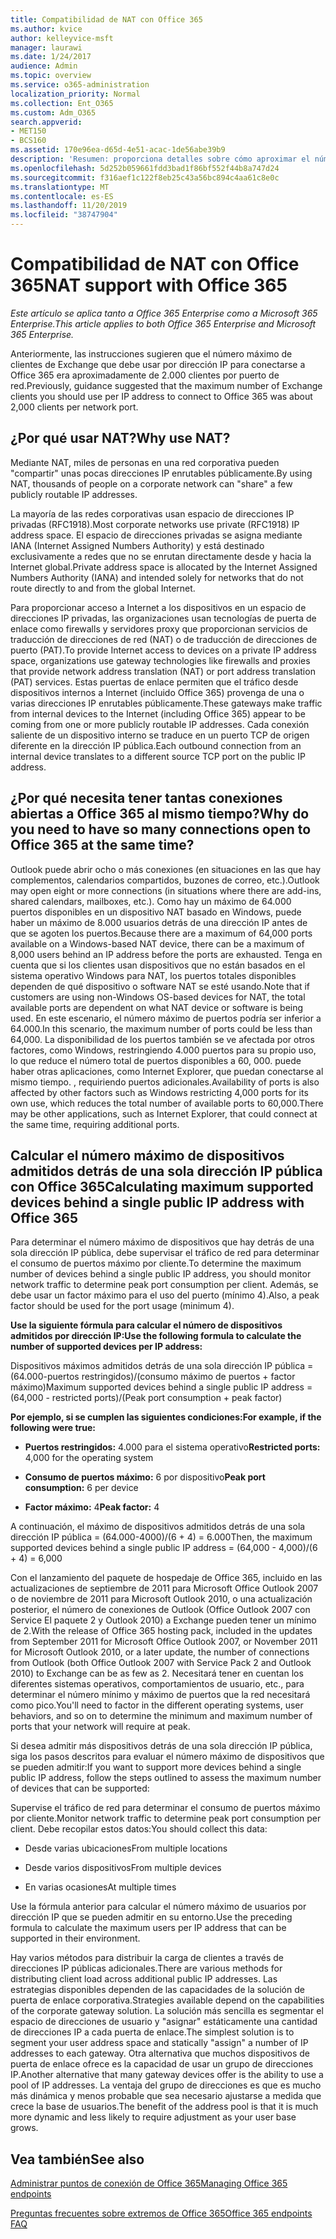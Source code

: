 ```yaml
---
title: Compatibilidad de NAT con Office 365
ms.author: kvice
author: kelleyvice-msft
manager: laurawi
ms.date: 1/24/2017
audience: Admin
ms.topic: overview
ms.service: o365-administration
localization_priority: Normal
ms.collection: Ent_O365
ms.custom: Adm_O365
search.appverid:
- MET150
- BCS160
ms.assetid: 170e96ea-d65d-4e51-acac-1de56abe39b9
description: 'Resumen: proporciona detalles sobre cómo aproximar el número correcto de clientes que se pueden usar por dirección IP dentro de la organización mediante la traducción de direcciones de red (NAT).'
ms.openlocfilehash: 5d252b059661fdd3bad1f86bf552f44b8a747d24
ms.sourcegitcommit: f316aef1c122f8eb25c43a56bc894c4aa61c8e0c
ms.translationtype: MT
ms.contentlocale: es-ES
ms.lasthandoff: 11/20/2019
ms.locfileid: "38747904"
---
```

# <a name="nat-support-with-office-365"></a><span data-ttu-id="bc3e2-103">Compatibilidad de NAT con Office 365</span><span class="sxs-lookup"><span data-stu-id="bc3e2-103">NAT support with Office 365</span></span>

<span data-ttu-id="bc3e2-104">*Este artículo se aplica tanto a Office 365 Enterprise como a Microsoft 365 Enterprise.*</span><span class="sxs-lookup"><span data-stu-id="bc3e2-104">*This article applies to both Office 365 Enterprise and Microsoft 365 Enterprise.*</span></span>

<span data-ttu-id="bc3e2-105">Anteriormente, las instrucciones sugieren que el número máximo de clientes de Exchange que debe usar por dirección IP para conectarse a Office 365 era aproximadamente de 2.000 clientes por puerto de red.</span><span class="sxs-lookup"><span data-stu-id="bc3e2-105">Previously, guidance suggested that the maximum number of Exchange clients you should use per IP address to connect to Office 365 was about 2,000 clients per network port.</span></span>
  
## <a name="why-use-nat"></a><span data-ttu-id="bc3e2-106">¿Por qué usar NAT?</span><span class="sxs-lookup"><span data-stu-id="bc3e2-106">Why use NAT?</span></span>

<span data-ttu-id="bc3e2-107">Mediante NAT, miles de personas en una red corporativa pueden "compartir" unas pocas direcciones IP enrutables públicamente.</span><span class="sxs-lookup"><span data-stu-id="bc3e2-107">By using NAT, thousands of people on a corporate network can "share" a few publicly routable IP addresses.</span></span>
  
<span data-ttu-id="bc3e2-108">La mayoría de las redes corporativas usan espacio de direcciones IP privadas (RFC1918).</span><span class="sxs-lookup"><span data-stu-id="bc3e2-108">Most corporate networks use private (RFC1918) IP address space.</span></span> <span data-ttu-id="bc3e2-109">El espacio de direcciones privadas se asigna mediante IANA (Internet Assigned Numbers Authority) y está destinado exclusivamente a redes que no se enrutan directamente desde y hacia la Internet global.</span><span class="sxs-lookup"><span data-stu-id="bc3e2-109">Private address space is allocated by the Internet Assigned Numbers Authority (IANA) and intended solely for networks that do not route directly to and from the global Internet.</span></span>
  
<span data-ttu-id="bc3e2-110">Para proporcionar acceso a Internet a los dispositivos en un espacio de direcciones IP privadas, las organizaciones usan tecnologías de puerta de enlace como firewalls y servidores proxy que proporcionan servicios de traducción de direcciones de red (NAT) o de traducción de direcciones de puerto (PAT).</span><span class="sxs-lookup"><span data-stu-id="bc3e2-110">To provide Internet access to devices on a private IP address space, organizations use gateway technologies like firewalls and proxies that provide network address translation (NAT) or port address translation (PAT) services.</span></span> <span data-ttu-id="bc3e2-111">Estas puertas de enlace permiten que el tráfico desde dispositivos internos a Internet (incluido Office 365) provenga de una o varias direcciones IP enrutables públicamente.</span><span class="sxs-lookup"><span data-stu-id="bc3e2-111">These gateways make traffic from internal devices to the Internet (including Office 365) appear to be coming from one or more publicly routable IP addresses.</span></span> <span data-ttu-id="bc3e2-112">Cada conexión saliente de un dispositivo interno se traduce en un puerto TCP de origen diferente en la dirección IP pública.</span><span class="sxs-lookup"><span data-stu-id="bc3e2-112">Each outbound connection from an internal device translates to a different source TCP port on the public IP address.</span></span> 
  
## <a name="why-do-you-need-to-have-so-many-connections-open-to-office-365-at-the-same-time"></a><span data-ttu-id="bc3e2-113">¿Por qué necesita tener tantas conexiones abiertas a Office 365 al mismo tiempo?</span><span class="sxs-lookup"><span data-stu-id="bc3e2-113">Why do you need to have so many connections open to Office 365 at the same time?</span></span>

<span data-ttu-id="bc3e2-114">Outlook puede abrir ocho o más conexiones (en situaciones en las que hay complementos, calendarios compartidos, buzones de correo, etc.).</span><span class="sxs-lookup"><span data-stu-id="bc3e2-114">Outlook may open eight or more connections (in situations where there are add-ins, shared calendars, mailboxes, etc.).</span></span> <span data-ttu-id="bc3e2-115">Como hay un máximo de 64.000 puertos disponibles en un dispositivo NAT basado en Windows, puede haber un máximo de 8.000 usuarios detrás de una dirección IP antes de que se agoten los puertos.</span><span class="sxs-lookup"><span data-stu-id="bc3e2-115">Because there are a maximum of 64,000 ports available on a Windows-based NAT device, there can be a maximum of 8,000 users behind an IP address before the ports are exhausted.</span></span> <span data-ttu-id="bc3e2-116">Tenga en cuenta que si los clientes usan dispositivos que no están basados en el sistema operativo Windows para NAT, los puertos totales disponibles dependen de qué dispositivo o software NAT se esté usando.</span><span class="sxs-lookup"><span data-stu-id="bc3e2-116">Note that if customers are using non-Windows OS-based devices for NAT, the total available ports are dependent on what NAT device or software is being used.</span></span> <span data-ttu-id="bc3e2-117">En este escenario, el número máximo de puertos podría ser inferior a 64.000.</span><span class="sxs-lookup"><span data-stu-id="bc3e2-117">In this scenario, the maximum number of ports could be less than 64,000.</span></span> <span data-ttu-id="bc3e2-118">La disponibilidad de los puertos también se ve afectada por otros factores, como Windows, restringiendo 4.000 puertos para su propio uso, lo que reduce el número total de puertos disponibles a 60, 000. puede haber otras aplicaciones, como Internet Explorer, que puedan conectarse al mismo tiempo. , requiriendo puertos adicionales.</span><span class="sxs-lookup"><span data-stu-id="bc3e2-118">Availability of ports is also affected by other factors such as Windows restricting 4,000 ports for its own use, which reduces the total number of available ports to 60,000.There may be other applications, such as Internet Explorer, that could connect at the same time, requiring additional ports.</span></span>
  
## <a name="calculating-maximum-supported-devices-behind-a-single-public-ip-address-with-office-365"></a><span data-ttu-id="bc3e2-119">Calcular el número máximo de dispositivos admitidos detrás de una sola dirección IP pública con Office 365</span><span class="sxs-lookup"><span data-stu-id="bc3e2-119">Calculating maximum supported devices behind a single public IP address with Office 365</span></span>

<span data-ttu-id="bc3e2-120">Para determinar el número máximo de dispositivos que hay detrás de una sola dirección IP pública, debe supervisar el tráfico de red para determinar el consumo de puertos máximo por cliente.</span><span class="sxs-lookup"><span data-stu-id="bc3e2-120">To determine the maximum number of devices behind a single public IP address, you should monitor network traffic to determine peak port consumption per client.</span></span> <span data-ttu-id="bc3e2-121">Además, se debe usar un factor máximo para el uso del puerto (mínimo 4).</span><span class="sxs-lookup"><span data-stu-id="bc3e2-121">Also, a peak factor should be used for the port usage (minimum 4).</span></span> 
  
 <span data-ttu-id="bc3e2-122">**Use la siguiente fórmula para calcular el número de dispositivos admitidos por dirección IP:**</span><span class="sxs-lookup"><span data-stu-id="bc3e2-122">**Use the following formula to calculate the number of supported devices per IP address:**</span></span>
  
<span data-ttu-id="bc3e2-123">Dispositivos máximos admitidos detrás de una sola dirección IP pública = (64.000-puertos restringidos)/(consumo máximo de puertos + factor máximo)</span><span class="sxs-lookup"><span data-stu-id="bc3e2-123">Maximum supported devices behind a single public IP address = (64,000 - restricted ports)/(Peak port consumption + peak factor)</span></span>
  
 <span data-ttu-id="bc3e2-124">**Por ejemplo, si se cumplen las siguientes condiciones:**</span><span class="sxs-lookup"><span data-stu-id="bc3e2-124">**For example, if the following were true:**</span></span>
  
- <span data-ttu-id="bc3e2-125">**Puertos restringidos:** 4.000 para el sistema operativo</span><span class="sxs-lookup"><span data-stu-id="bc3e2-125">**Restricted ports:** 4,000 for the operating system</span></span>

- <span data-ttu-id="bc3e2-126">**Consumo de puertos máximo:** 6 por dispositivo</span><span class="sxs-lookup"><span data-stu-id="bc3e2-126">**Peak port consumption:** 6 per device</span></span>

- <span data-ttu-id="bc3e2-127">**Factor máximo:** 4</span><span class="sxs-lookup"><span data-stu-id="bc3e2-127">**Peak factor:** 4</span></span>

<span data-ttu-id="bc3e2-128">A continuación, el máximo de dispositivos admitidos detrás de una sola dirección IP pública = (64.000-4000)/(6 + 4) = 6.000</span><span class="sxs-lookup"><span data-stu-id="bc3e2-128">Then, the maximum supported devices behind a single public IP address = (64,000 - 4,000)/(6 + 4) = 6,000</span></span>
  
<span data-ttu-id="bc3e2-129">Con el lanzamiento del paquete de hospedaje de Office 365, incluido en las actualizaciones de septiembre de 2011 para Microsoft Office Outlook 2007 o de noviembre de 2011 para Microsoft Outlook 2010, o una actualización posterior, el número de conexiones de Outlook (Office Outlook 2007 con Service El paquete 2 y Outlook 2010) a Exchange pueden tener un mínimo de 2.</span><span class="sxs-lookup"><span data-stu-id="bc3e2-129">With the release of Office 365 hosting pack, included in the updates from September 2011 for Microsoft Office Outlook 2007, or November 2011 for Microsoft Outlook 2010, or a later update, the number of connections from Outlook (both Office Outlook 2007 with Service Pack 2 and Outlook 2010) to Exchange can be as few as 2.</span></span> <span data-ttu-id="bc3e2-130">Necesitará tener en cuentan los diferentes sistemas operativos, comportamientos de usuario, etc., para determinar el número mínimo y máximo de puertos que la red necesitará como pico.</span><span class="sxs-lookup"><span data-stu-id="bc3e2-130">You'll need to factor in the different operating systems, user behaviors, and so on to determine the minimum and maximum number of ports that your network will require at peak.</span></span>
  
<span data-ttu-id="bc3e2-131">Si desea admitir más dispositivos detrás de una sola dirección IP pública, siga los pasos descritos para evaluar el número máximo de dispositivos que se pueden admitir:</span><span class="sxs-lookup"><span data-stu-id="bc3e2-131">If you want to support more devices behind a single public IP address, follow the steps outlined to assess the maximum number of devices that can be supported:</span></span>
  
<span data-ttu-id="bc3e2-132">Supervise el tráfico de red para determinar el consumo de puertos máximo por cliente.</span><span class="sxs-lookup"><span data-stu-id="bc3e2-132">Monitor network traffic to determine peak port consumption per client.</span></span> <span data-ttu-id="bc3e2-133">Debe recopilar estos datos:</span><span class="sxs-lookup"><span data-stu-id="bc3e2-133">You should collect this data:</span></span>
  
- <span data-ttu-id="bc3e2-134">Desde varias ubicaciones</span><span class="sxs-lookup"><span data-stu-id="bc3e2-134">From multiple locations</span></span>
    
- <span data-ttu-id="bc3e2-135">Desde varios dispositivos</span><span class="sxs-lookup"><span data-stu-id="bc3e2-135">From multiple devices</span></span>
    
- <span data-ttu-id="bc3e2-136">En varias ocasiones</span><span class="sxs-lookup"><span data-stu-id="bc3e2-136">At multiple times</span></span>
    
<span data-ttu-id="bc3e2-137">Use la fórmula anterior para calcular el número máximo de usuarios por dirección IP que se pueden admitir en su entorno.</span><span class="sxs-lookup"><span data-stu-id="bc3e2-137">Use the preceding formula to calculate the maximum users per IP address that can be supported in their environment.</span></span>
  
<span data-ttu-id="bc3e2-138">Hay varios métodos para distribuir la carga de clientes a través de direcciones IP públicas adicionales.</span><span class="sxs-lookup"><span data-stu-id="bc3e2-138">There are various methods for distributing client load across additional public IP addresses.</span></span> <span data-ttu-id="bc3e2-139">Las estrategias disponibles dependen de las capacidades de la solución de puerta de enlace corporativa.</span><span class="sxs-lookup"><span data-stu-id="bc3e2-139">Strategies available depend on the capabilities of the corporate gateway solution.</span></span> <span data-ttu-id="bc3e2-140">La solución más sencilla es segmentar el espacio de direcciones de usuario y "asignar" estáticamente una cantidad de direcciones IP a cada puerta de enlace.</span><span class="sxs-lookup"><span data-stu-id="bc3e2-140">The simplest solution is to segment your user address space and statically "assign" a number of IP addresses to each gateway.</span></span> <span data-ttu-id="bc3e2-141">Otra alternativa que muchos dispositivos de puerta de enlace ofrece es la capacidad de usar un grupo de direcciones IP.</span><span class="sxs-lookup"><span data-stu-id="bc3e2-141">Another alternative that many gateway devices offer is the ability to use a pool of IP addresses.</span></span> <span data-ttu-id="bc3e2-142">La ventaja del grupo de direcciones es que es mucho más dinámica y menos probable que sea necesario ajustarse a medida que crece la base de usuarios.</span><span class="sxs-lookup"><span data-stu-id="bc3e2-142">The benefit of the address pool is that it is much more dynamic and less likely to require adjustment as your user base grows.</span></span>
  
## <a name="see-also"></a><span data-ttu-id="bc3e2-143">Vea también</span><span class="sxs-lookup"><span data-stu-id="bc3e2-143">See also</span></span>

[<span data-ttu-id="bc3e2-144">Administrar puntos de conexión de Office 365</span><span class="sxs-lookup"><span data-stu-id="bc3e2-144">Managing Office 365 endpoints</span></span>](https://support.office.com/article/99cab9d4-ef59-4207-9f2b-3728eb46bf9a)
  
[<span data-ttu-id="bc3e2-145">Preguntas frecuentes sobre extremos de Office 365</span><span class="sxs-lookup"><span data-stu-id="bc3e2-145">Office 365 endpoints FAQ</span></span>](https://support.office.com/article/d4088321-1c89-4b96-9c99-54c75cae2e6d)
